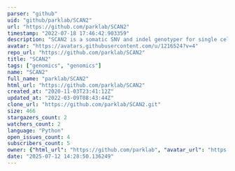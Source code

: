 ```yaml
---
parser: "github"
uid: "github/parklab/SCAN2"
url: "https://github.com/parklab/SCAN2"
timestamp: "2022-07-18 17:46:42.903359"
description: "SCAN2 is a somatic SNV and indel genotyper for single cells amplified by Primary Template-Directed Amplification (PTA)"
avatar: "https://avatars.githubusercontent.com/u/1216524?v=4"
repo_url: "https://github.com/parklab/SCAN2"
title: "SCAN2"
tags: ["genomics", "genomics"]
name: "SCAN2"
full_name: "parklab/SCAN2"
html_url: "https://github.com/parklab/SCAN2"
created_at: "2020-11-03T23:41:12Z"
updated_at: "2022-03-09T08:43:44Z"
clone_url: "https://github.com/parklab/SCAN2.git"
size: 466
stargazers_count: 2
watchers_count: 2
language: "Python"
open_issues_count: 4
subscribers_count: 5
owner: {"html_url": "https://github.com/parklab", "avatar_url": "https://avatars.githubusercontent.com/u/1216524?v=4", "login": "parklab", "type": "Organization"}
date: "2025-07-12 14:28:50.136249"
---
```

